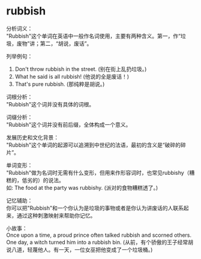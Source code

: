 # rubbish

分析词义：  
"Rubbish"这个单词在英语中一般作名词使用，主要有两种含义。第一，作“垃圾，废物”讲；第二，“胡说，废话”。

  

列举例句：

  

1.  Don't throw rubbish in the street. (别在街上乱扔垃圾。)
2.  What he said is all rubbish! (他说的全是废话！)
3.  That's pure rubbish. (那纯粹是胡说。)

  

词根分析：  
"Rubbish"这个词并没有具体的词根。

  

词缀分析：  
"Rubbish"这个词并没有前后缀，全体构成一个意义。

  

发展历史和文化背景：  
"Rubbish"这个单词的起源可以追溯到中世纪的法语，最初的含义是“破碎的碎片”。

  

单词变形：  
"Rubbish"做为名词时无需有什么变形，但用来作形容词时，也常见rubbishy（糟糕的，低劣的）的说法。  
如: The food at the party was rubbishy. (派对的食物糟糕透了。)

  

记忆辅助：  
你可以把"Rubbish"和一个你认为是垃圾的事物或者是你认为讲废话的人联系起来，通过这种刺激映射来帮助你记忆。

  

小故事：  
Once upon a time, a proud prince often talked rubbish and scorned others. One day, a witch turned him into a rubbish bin. (从前，有个骄傲的王子经常胡说八道，轻蔑他人。有一天，一位女巫把他变成了一个垃圾桶。)
